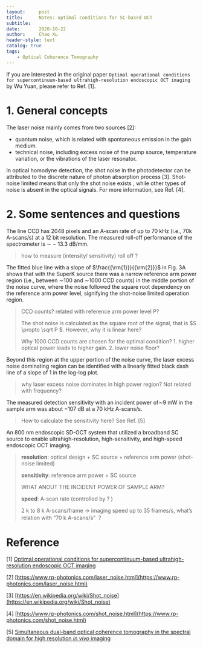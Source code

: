 ```yaml
---
layout:     post
title:      Notes: optimal conditions for SC-based OCT 
subtitle:   
date:       2020-10-22
author:     Chao Xu
header-style: text 
catalog: true
tags:
    - Optical Coherence Tomography
---
```


If you are interested in the original paper `Optimal operational conditions for supercontinuum-based ultrahigh-resolution endoscopic OCT imaging` by Wu Yuan, please refer to Ref. [1].

# 1. General concepts

The laser noise mainly comes from two sources [2]:

- quantum noise, which is related with spontaneous emission in the gain medium.
- technical noise, including excess noise of the pump source, temperature variation, or  the vibrations of the laser resonator.

In optical homodyne detection, the shot noise in the photodetector can be attributed to the discrete nature of photon absorption process [3]. Shot-noise limited means that only the shot noise exists , while other types of noise is absent in the optical signals. For more information, see Ref. [4].

# 2. Some sentences and questions

The line CCD has 2048 pixels and an A-scan rate of up to 70 kHz (i.e., 70k A-scans/s) at a 12 bit resolution. The measured roll-off performance of the spectrometer is ∼ − 13.3 dB/mm.

> how to measure (intensity/ sensitivity) roll off ? 

The fitted blue line with a slope of $\frac{{\rm{1}}}{{\rm{2}}}$ in Fig. 3A shows that with the SuperK source there was a narrow reference arm power region (i.e., between ∼100 and ∼1000 CCD counts) in the middle portion of the noise curve, where the noise followed the square root dependency on the reference arm power level, signifying the shot-noise limited operation region. 

> CCD counts? related with reference arm power level P?
>
> The shot noise is calculated as the square root of the signal, that is $S \propto \sqrt P $. However, why it is linear here?
>
> Why 1000 CCD counts are chosen for the optimal condition? 1. higher optical power leads to higher gain. 2. lower noise floor?

Beyond this region at the upper portion of the noise curve, the laser excess noise dominating region can be identified with a linearly fitted black dash line  of a slope of 1 in the log-log plot.

> why laser excess noise dominates in high power region? Not related with frequency?

The measured detection sensitivity with an incident power of∼9 mW in the sample arm was about −107 dB at a 70 kHz A-scans/s.

> How to calculate the sensitivity here? See Ref.  [5]

An 800 nm endoscopic SD-OCT system that utilized a broadband SC source to enable ultrahigh-resolution, high-sensitivity, and high-speed endoscopic OCT imaging.

> **resolution**: optical design + SC source + reference arm power (shot-noise limited)
>
> **sensitivity**: reference arm power + SC source 
>
> WHAT ANOUT THE INCIDENT POWER OF SAMPLE ARM? 
>
> **speed**: A-scan rate (controlled by ? )
>
> 2 k to 8 k A-scans/frame -> imaging speed up to 35 frames/s, what’s relation with “70 k A-scans/s” ？

# Reference

[1] [Optimal operational conditions for supercontinuum-based ultrahigh-resolution endoscopic OCT imaging](https://www.osapublishing.org/ol/abstract.cfm?uri=ol-41-2-250)

[2] [https://www.rp-photonics.com/laser_noise.html](https://www.rp-photonics.com/laser_noise.html)

[3] [https://en.wikipedia.org/wiki/Shot_noise](https://en.wikipedia.org/wiki/Shot_noise)

[4] [https://www.rp-photonics.com/shot_noise.html](https://www.rp-photonics.com/shot_noise.html)

[5] [Simultaneous dual-band optical coherence tomography in the spectral domain for high resolution *in vivo* imaging](https://doi.org/10.1364/OE.17.019486)

